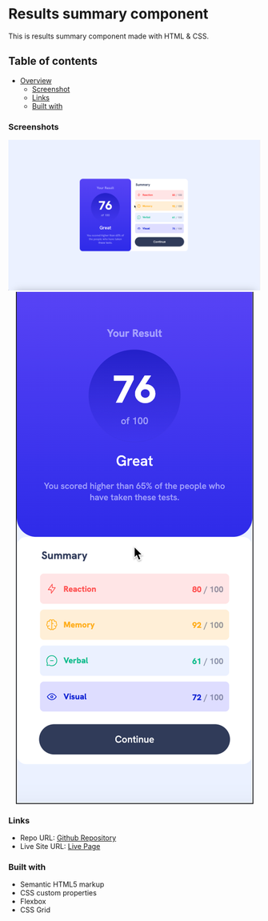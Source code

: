 # Results summary component

This is results summary component made with HTML & CSS.

## Table of contents

- [Overview](#overview)
    - [Screenshot](#screenshot)
    - [Links](#links)
    - [Built with](#built-with)

### Screenshots

<img src="design/Results_Summary_Component_Desktop.png">
<img src="design/Results_Summary_Component_Mobile.png" style=" display: block; margin: 0 auto;">

### Links

- Repo URL: [Github Repository](https://github.com/waldvoid/Front-end-Demos/tree/main/ResultsSummaryComponent)
- Live Site URL: [Live Page](rsccomponent-merte.netlify.app)

### Built with

- Semantic HTML5 markup
- CSS custom properties
- Flexbox
- CSS Grid
